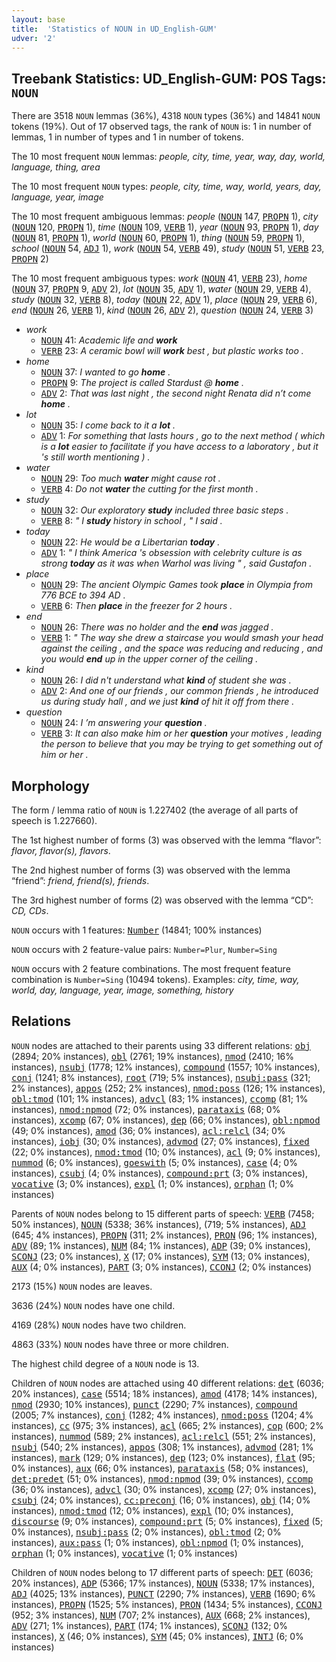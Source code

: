 ```yaml
---
layout: base
title:  'Statistics of NOUN in UD_English-GUM'
udver: '2'
---
```


## Treebank Statistics: UD_English-GUM: POS Tags: `NOUN`

There are 3518 `NOUN` lemmas (36%), 4318 `NOUN` types (36%) and 14841 `NOUN` tokens (19%).
Out of 17 observed tags, the rank of `NOUN` is: 1 in number of lemmas, 1 in number of types and 1 in number of tokens.

The 10 most frequent `NOUN` lemmas: <em>people, city, time, year, way, day, world, language, thing, area</em>

The 10 most frequent `NOUN` types:  <em>people, city, time, way, world, years, day, language, year, image</em>

The 10 most frequent ambiguous lemmas: <em>people</em> (<tt><a href="en_gum-pos-NOUN.html">NOUN</a></tt> 147, <tt><a href="en_gum-pos-PROPN.html">PROPN</a></tt> 1), <em>city</em> (<tt><a href="en_gum-pos-NOUN.html">NOUN</a></tt> 120, <tt><a href="en_gum-pos-PROPN.html">PROPN</a></tt> 1), <em>time</em> (<tt><a href="en_gum-pos-NOUN.html">NOUN</a></tt> 109, <tt><a href="en_gum-pos-VERB.html">VERB</a></tt> 1), <em>year</em> (<tt><a href="en_gum-pos-NOUN.html">NOUN</a></tt> 93, <tt><a href="en_gum-pos-PROPN.html">PROPN</a></tt> 1), <em>day</em> (<tt><a href="en_gum-pos-NOUN.html">NOUN</a></tt> 81, <tt><a href="en_gum-pos-PROPN.html">PROPN</a></tt> 1), <em>world</em> (<tt><a href="en_gum-pos-NOUN.html">NOUN</a></tt> 60, <tt><a href="en_gum-pos-PROPN.html">PROPN</a></tt> 1), <em>thing</em> (<tt><a href="en_gum-pos-NOUN.html">NOUN</a></tt> 59, <tt><a href="en_gum-pos-PROPN.html">PROPN</a></tt> 1), <em>school</em> (<tt><a href="en_gum-pos-NOUN.html">NOUN</a></tt> 54, <tt><a href="en_gum-pos-ADJ.html">ADJ</a></tt> 1), <em>work</em> (<tt><a href="en_gum-pos-NOUN.html">NOUN</a></tt> 54, <tt><a href="en_gum-pos-VERB.html">VERB</a></tt> 49), <em>study</em> (<tt><a href="en_gum-pos-NOUN.html">NOUN</a></tt> 51, <tt><a href="en_gum-pos-VERB.html">VERB</a></tt> 23, <tt><a href="en_gum-pos-PROPN.html">PROPN</a></tt> 2)

The 10 most frequent ambiguous types:  <em>work</em> (<tt><a href="en_gum-pos-NOUN.html">NOUN</a></tt> 41, <tt><a href="en_gum-pos-VERB.html">VERB</a></tt> 23), <em>home</em> (<tt><a href="en_gum-pos-NOUN.html">NOUN</a></tt> 37, <tt><a href="en_gum-pos-PROPN.html">PROPN</a></tt> 9, <tt><a href="en_gum-pos-ADV.html">ADV</a></tt> 2), <em>lot</em> (<tt><a href="en_gum-pos-NOUN.html">NOUN</a></tt> 35, <tt><a href="en_gum-pos-ADV.html">ADV</a></tt> 1), <em>water</em> (<tt><a href="en_gum-pos-NOUN.html">NOUN</a></tt> 29, <tt><a href="en_gum-pos-VERB.html">VERB</a></tt> 4), <em>study</em> (<tt><a href="en_gum-pos-NOUN.html">NOUN</a></tt> 32, <tt><a href="en_gum-pos-VERB.html">VERB</a></tt> 8), <em>today</em> (<tt><a href="en_gum-pos-NOUN.html">NOUN</a></tt> 22, <tt><a href="en_gum-pos-ADV.html">ADV</a></tt> 1), <em>place</em> (<tt><a href="en_gum-pos-NOUN.html">NOUN</a></tt> 29, <tt><a href="en_gum-pos-VERB.html">VERB</a></tt> 6), <em>end</em> (<tt><a href="en_gum-pos-NOUN.html">NOUN</a></tt> 26, <tt><a href="en_gum-pos-VERB.html">VERB</a></tt> 1), <em>kind</em> (<tt><a href="en_gum-pos-NOUN.html">NOUN</a></tt> 26, <tt><a href="en_gum-pos-ADV.html">ADV</a></tt> 2), <em>question</em> (<tt><a href="en_gum-pos-NOUN.html">NOUN</a></tt> 24, <tt><a href="en_gum-pos-VERB.html">VERB</a></tt> 3)


* <em>work</em>
  * <tt><a href="en_gum-pos-NOUN.html">NOUN</a></tt> 41: <em>Academic life and <b>work</b></em>
  * <tt><a href="en_gum-pos-VERB.html">VERB</a></tt> 23: <em>A ceramic bowl will <b>work</b> best , but plastic works too .</em>
* <em>home</em>
  * <tt><a href="en_gum-pos-NOUN.html">NOUN</a></tt> 37: <em>I wanted to go <b>home</b> .</em>
  * <tt><a href="en_gum-pos-PROPN.html">PROPN</a></tt> 9: <em>The project is called Stardust @ <b>home</b> .</em>
  * <tt><a href="en_gum-pos-ADV.html">ADV</a></tt> 2: <em>That was last night , the second night Renata did n’t come <b>home</b> .</em>
* <em>lot</em>
  * <tt><a href="en_gum-pos-NOUN.html">NOUN</a></tt> 35: <em>I come back to it a <b>lot</b> .</em>
  * <tt><a href="en_gum-pos-ADV.html">ADV</a></tt> 1: <em>For something that lasts hours , go to the next method ( which is a <b>lot</b> easier to facilitate if you have access to a laboratory , but it 's still worth mentioning ) .</em>
* <em>water</em>
  * <tt><a href="en_gum-pos-NOUN.html">NOUN</a></tt> 29: <em>Too much <b>water</b> might cause rot .</em>
  * <tt><a href="en_gum-pos-VERB.html">VERB</a></tt> 4: <em>Do not <b>water</b> the cutting for the first month .</em>
* <em>study</em>
  * <tt><a href="en_gum-pos-NOUN.html">NOUN</a></tt> 32: <em>Our exploratory <b>study</b> included three basic steps .</em>
  * <tt><a href="en_gum-pos-VERB.html">VERB</a></tt> 8: <em>" I <b>study</b> history in school , " I said .</em>
* <em>today</em>
  * <tt><a href="en_gum-pos-NOUN.html">NOUN</a></tt> 22: <em>He would be a Libertarian <b>today</b> .</em>
  * <tt><a href="en_gum-pos-ADV.html">ADV</a></tt> 1: <em>" I think America 's obsession with celebrity culture is as strong <b>today</b> as it was when Warhol was living " , said Gustafon .</em>
* <em>place</em>
  * <tt><a href="en_gum-pos-NOUN.html">NOUN</a></tt> 29: <em>The ancient Olympic Games took <b>place</b> in Olympia from 776 BCE to 394 AD .</em>
  * <tt><a href="en_gum-pos-VERB.html">VERB</a></tt> 6: <em>Then <b>place</b> in the freezer for 2 hours .</em>
* <em>end</em>
  * <tt><a href="en_gum-pos-NOUN.html">NOUN</a></tt> 26: <em>There was no holder and the <b>end</b> was jagged .</em>
  * <tt><a href="en_gum-pos-VERB.html">VERB</a></tt> 1: <em>" The way she drew a staircase you would smash your head against the ceiling , and the space was reducing and reducing , and you would <b>end</b> up in the upper corner of the ceiling .</em>
* <em>kind</em>
  * <tt><a href="en_gum-pos-NOUN.html">NOUN</a></tt> 26: <em>I did n't understand what <b>kind</b> of student she was .</em>
  * <tt><a href="en_gum-pos-ADV.html">ADV</a></tt> 2: <em>And one of our friends , our common friends , he introduced us during study hall , and we just <b>kind</b> of hit it off from there .</em>
* <em>question</em>
  * <tt><a href="en_gum-pos-NOUN.html">NOUN</a></tt> 24: <em>I ’m answering your <b>question</b> .</em>
  * <tt><a href="en_gum-pos-VERB.html">VERB</a></tt> 3: <em>It can also make him or her <b>question</b> your motives , leading the person to believe that you may be trying to get something out of him or her .</em>

## Morphology

The form / lemma ratio of `NOUN` is 1.227402 (the average of all parts of speech is 1.227660).

The 1st highest number of forms (3) was observed with the lemma “flavor”: <em>flavor, flavor(s), flavors</em>.

The 2nd highest number of forms (3) was observed with the lemma “friend”: <em>friend, friend(s), friends</em>.

The 3rd highest number of forms (2) was observed with the lemma “CD”: <em>CD, CDs</em>.

`NOUN` occurs with 1 features: <tt><a href="en_gum-feat-Number.html">Number</a></tt> (14841; 100% instances)

`NOUN` occurs with 2 feature-value pairs: `Number=Plur`, `Number=Sing`

`NOUN` occurs with 2 feature combinations.
The most frequent feature combination is `Number=Sing` (10494 tokens).
Examples: <em>city, time, way, world, day, language, year, image, something, history</em>


## Relations

`NOUN` nodes are attached to their parents using 33 different relations: <tt><a href="en_gum-dep-obj.html">obj</a></tt> (2894; 20% instances), <tt><a href="en_gum-dep-obl.html">obl</a></tt> (2761; 19% instances), <tt><a href="en_gum-dep-nmod.html">nmod</a></tt> (2410; 16% instances), <tt><a href="en_gum-dep-nsubj.html">nsubj</a></tt> (1778; 12% instances), <tt><a href="en_gum-dep-compound.html">compound</a></tt> (1557; 10% instances), <tt><a href="en_gum-dep-conj.html">conj</a></tt> (1241; 8% instances), <tt><a href="en_gum-dep-root.html">root</a></tt> (719; 5% instances), <tt><a href="en_gum-dep-nsubj-pass.html">nsubj:pass</a></tt> (321; 2% instances), <tt><a href="en_gum-dep-appos.html">appos</a></tt> (252; 2% instances), <tt><a href="en_gum-dep-nmod-poss.html">nmod:poss</a></tt> (126; 1% instances), <tt><a href="en_gum-dep-obl-tmod.html">obl:tmod</a></tt> (101; 1% instances), <tt><a href="en_gum-dep-advcl.html">advcl</a></tt> (83; 1% instances), <tt><a href="en_gum-dep-ccomp.html">ccomp</a></tt> (81; 1% instances), <tt><a href="en_gum-dep-nmod-npmod.html">nmod:npmod</a></tt> (72; 0% instances), <tt><a href="en_gum-dep-parataxis.html">parataxis</a></tt> (68; 0% instances), <tt><a href="en_gum-dep-xcomp.html">xcomp</a></tt> (67; 0% instances), <tt><a href="en_gum-dep-dep.html">dep</a></tt> (66; 0% instances), <tt><a href="en_gum-dep-obl-npmod.html">obl:npmod</a></tt> (49; 0% instances), <tt><a href="en_gum-dep-amod.html">amod</a></tt> (36; 0% instances), <tt><a href="en_gum-dep-acl-relcl.html">acl:relcl</a></tt> (34; 0% instances), <tt><a href="en_gum-dep-iobj.html">iobj</a></tt> (30; 0% instances), <tt><a href="en_gum-dep-advmod.html">advmod</a></tt> (27; 0% instances), <tt><a href="en_gum-dep-fixed.html">fixed</a></tt> (22; 0% instances), <tt><a href="en_gum-dep-nmod-tmod.html">nmod:tmod</a></tt> (10; 0% instances), <tt><a href="en_gum-dep-acl.html">acl</a></tt> (9; 0% instances), <tt><a href="en_gum-dep-nummod.html">nummod</a></tt> (6; 0% instances), <tt><a href="en_gum-dep-goeswith.html">goeswith</a></tt> (5; 0% instances), <tt><a href="en_gum-dep-case.html">case</a></tt> (4; 0% instances), <tt><a href="en_gum-dep-csubj.html">csubj</a></tt> (4; 0% instances), <tt><a href="en_gum-dep-compound-prt.html">compound:prt</a></tt> (3; 0% instances), <tt><a href="en_gum-dep-vocative.html">vocative</a></tt> (3; 0% instances), <tt><a href="en_gum-dep-expl.html">expl</a></tt> (1; 0% instances), <tt><a href="en_gum-dep-orphan.html">orphan</a></tt> (1; 0% instances)

Parents of `NOUN` nodes belong to 15 different parts of speech: <tt><a href="en_gum-pos-VERB.html">VERB</a></tt> (7458; 50% instances), <tt><a href="en_gum-pos-NOUN.html">NOUN</a></tt> (5338; 36% instances),  (719; 5% instances), <tt><a href="en_gum-pos-ADJ.html">ADJ</a></tt> (645; 4% instances), <tt><a href="en_gum-pos-PROPN.html">PROPN</a></tt> (311; 2% instances), <tt><a href="en_gum-pos-PRON.html">PRON</a></tt> (96; 1% instances), <tt><a href="en_gum-pos-ADV.html">ADV</a></tt> (89; 1% instances), <tt><a href="en_gum-pos-NUM.html">NUM</a></tt> (84; 1% instances), <tt><a href="en_gum-pos-ADP.html">ADP</a></tt> (39; 0% instances), <tt><a href="en_gum-pos-SCONJ.html">SCONJ</a></tt> (23; 0% instances), <tt><a href="en_gum-pos-X.html">X</a></tt> (17; 0% instances), <tt><a href="en_gum-pos-SYM.html">SYM</a></tt> (13; 0% instances), <tt><a href="en_gum-pos-AUX.html">AUX</a></tt> (4; 0% instances), <tt><a href="en_gum-pos-PART.html">PART</a></tt> (3; 0% instances), <tt><a href="en_gum-pos-CCONJ.html">CCONJ</a></tt> (2; 0% instances)

2173 (15%) `NOUN` nodes are leaves.

3636 (24%) `NOUN` nodes have one child.

4169 (28%) `NOUN` nodes have two children.

4863 (33%) `NOUN` nodes have three or more children.

The highest child degree of a `NOUN` node is 13.

Children of `NOUN` nodes are attached using 40 different relations: <tt><a href="en_gum-dep-det.html">det</a></tt> (6036; 20% instances), <tt><a href="en_gum-dep-case.html">case</a></tt> (5514; 18% instances), <tt><a href="en_gum-dep-amod.html">amod</a></tt> (4178; 14% instances), <tt><a href="en_gum-dep-nmod.html">nmod</a></tt> (2930; 10% instances), <tt><a href="en_gum-dep-punct.html">punct</a></tt> (2290; 7% instances), <tt><a href="en_gum-dep-compound.html">compound</a></tt> (2005; 7% instances), <tt><a href="en_gum-dep-conj.html">conj</a></tt> (1282; 4% instances), <tt><a href="en_gum-dep-nmod-poss.html">nmod:poss</a></tt> (1204; 4% instances), <tt><a href="en_gum-dep-cc.html">cc</a></tt> (975; 3% instances), <tt><a href="en_gum-dep-acl.html">acl</a></tt> (665; 2% instances), <tt><a href="en_gum-dep-cop.html">cop</a></tt> (600; 2% instances), <tt><a href="en_gum-dep-nummod.html">nummod</a></tt> (589; 2% instances), <tt><a href="en_gum-dep-acl-relcl.html">acl:relcl</a></tt> (551; 2% instances), <tt><a href="en_gum-dep-nsubj.html">nsubj</a></tt> (540; 2% instances), <tt><a href="en_gum-dep-appos.html">appos</a></tt> (308; 1% instances), <tt><a href="en_gum-dep-advmod.html">advmod</a></tt> (281; 1% instances), <tt><a href="en_gum-dep-mark.html">mark</a></tt> (129; 0% instances), <tt><a href="en_gum-dep-dep.html">dep</a></tt> (123; 0% instances), <tt><a href="en_gum-dep-flat.html">flat</a></tt> (95; 0% instances), <tt><a href="en_gum-dep-aux.html">aux</a></tt> (66; 0% instances), <tt><a href="en_gum-dep-parataxis.html">parataxis</a></tt> (58; 0% instances), <tt><a href="en_gum-dep-det-predet.html">det:predet</a></tt> (51; 0% instances), <tt><a href="en_gum-dep-nmod-npmod.html">nmod:npmod</a></tt> (39; 0% instances), <tt><a href="en_gum-dep-ccomp.html">ccomp</a></tt> (36; 0% instances), <tt><a href="en_gum-dep-advcl.html">advcl</a></tt> (30; 0% instances), <tt><a href="en_gum-dep-xcomp.html">xcomp</a></tt> (27; 0% instances), <tt><a href="en_gum-dep-csubj.html">csubj</a></tt> (24; 0% instances), <tt><a href="en_gum-dep-cc-preconj.html">cc:preconj</a></tt> (16; 0% instances), <tt><a href="en_gum-dep-obj.html">obj</a></tt> (14; 0% instances), <tt><a href="en_gum-dep-nmod-tmod.html">nmod:tmod</a></tt> (12; 0% instances), <tt><a href="en_gum-dep-expl.html">expl</a></tt> (10; 0% instances), <tt><a href="en_gum-dep-discourse.html">discourse</a></tt> (9; 0% instances), <tt><a href="en_gum-dep-compound-prt.html">compound:prt</a></tt> (5; 0% instances), <tt><a href="en_gum-dep-fixed.html">fixed</a></tt> (5; 0% instances), <tt><a href="en_gum-dep-nsubj-pass.html">nsubj:pass</a></tt> (2; 0% instances), <tt><a href="en_gum-dep-obl-tmod.html">obl:tmod</a></tt> (2; 0% instances), <tt><a href="en_gum-dep-aux-pass.html">aux:pass</a></tt> (1; 0% instances), <tt><a href="en_gum-dep-obl-npmod.html">obl:npmod</a></tt> (1; 0% instances), <tt><a href="en_gum-dep-orphan.html">orphan</a></tt> (1; 0% instances), <tt><a href="en_gum-dep-vocative.html">vocative</a></tt> (1; 0% instances)

Children of `NOUN` nodes belong to 17 different parts of speech: <tt><a href="en_gum-pos-DET.html">DET</a></tt> (6036; 20% instances), <tt><a href="en_gum-pos-ADP.html">ADP</a></tt> (5366; 17% instances), <tt><a href="en_gum-pos-NOUN.html">NOUN</a></tt> (5338; 17% instances), <tt><a href="en_gum-pos-ADJ.html">ADJ</a></tt> (4025; 13% instances), <tt><a href="en_gum-pos-PUNCT.html">PUNCT</a></tt> (2290; 7% instances), <tt><a href="en_gum-pos-VERB.html">VERB</a></tt> (1690; 6% instances), <tt><a href="en_gum-pos-PROPN.html">PROPN</a></tt> (1525; 5% instances), <tt><a href="en_gum-pos-PRON.html">PRON</a></tt> (1434; 5% instances), <tt><a href="en_gum-pos-CCONJ.html">CCONJ</a></tt> (952; 3% instances), <tt><a href="en_gum-pos-NUM.html">NUM</a></tt> (707; 2% instances), <tt><a href="en_gum-pos-AUX.html">AUX</a></tt> (668; 2% instances), <tt><a href="en_gum-pos-ADV.html">ADV</a></tt> (271; 1% instances), <tt><a href="en_gum-pos-PART.html">PART</a></tt> (174; 1% instances), <tt><a href="en_gum-pos-SCONJ.html">SCONJ</a></tt> (132; 0% instances), <tt><a href="en_gum-pos-X.html">X</a></tt> (46; 0% instances), <tt><a href="en_gum-pos-SYM.html">SYM</a></tt> (45; 0% instances), <tt><a href="en_gum-pos-INTJ.html">INTJ</a></tt> (6; 0% instances)

